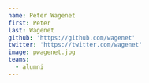 ```yaml
---
name: Peter Wagenet
first: Peter
last: Wagenet
github: 'https://github.com/wagenet'
twitter: 'https://twitter.com/wagenet'
image: pwagenet.jpg
teams:
  - alumni
---
```

